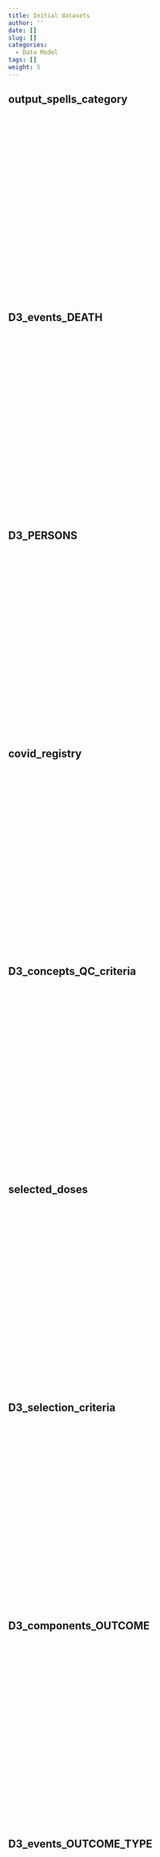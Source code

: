```yaml
---
title: Initial datasets
author: ''
date: []
slug: []
categories:
  - Data Model
tags: []
weight: 5
---
```


<script src="{{< blogdown/postref >}}index.en_files/core-js/shim.min.js"></script>
<script src="{{< blogdown/postref >}}index.en_files/react/react.min.js"></script>
<script src="{{< blogdown/postref >}}index.en_files/react/react-dom.min.js"></script>
<script src="{{< blogdown/postref >}}index.en_files/reactwidget/react-tools.js"></script>
<script src="{{< blogdown/postref >}}index.en_files/htmlwidgets/htmlwidgets.js"></script>
<script src="{{< blogdown/postref >}}index.en_files/reactable-binding/reactable.js"></script>
## output_spells_category
<div align="center">
<div id="htmlwidget-1" class="reactable html-widget" style="width:auto;height:300px;"></div>
<script type="application/json" data-for="htmlwidget-1">{"x":{"tag":{"name":"Reactable","attribs":{"data":{"Name":["person_id","op_meaning","num_spell","entry_spell_category","exit_spell_category"],"Description":["unique person identifier",null,null,null,null],"format":["character",null,null,null,null],"vocabulary":["from cdm persons",null,null,null,null],"comments":[null,null,null,null,null]},"columns":[{"accessor":"Name","name":"Name","type":"character"},{"accessor":"Description","name":"Description","type":"character"},{"accessor":"format","name":"format","type":"character"},{"accessor":"vocabulary","name":"vocabulary","type":"character"},{"accessor":"comments","name":"comments","type":"logical"}],"sortable":false,"searchable":true,"defaultPageSize":5,"paginationType":"numbers","showPageInfo":true,"minRows":1,"highlight":true,"bordered":true,"striped":true,"style":{"maxWidth":650},"height":"300px","dataKey":"57ccbdff7e07ee8bb8f5bb3bbe35f23b","key":"57ccbdff7e07ee8bb8f5bb3bbe35f23b"},"children":[]},"class":"reactR_markup"},"evals":[],"jsHooks":[]}</script>
<br/>
<br/>
<br/>
<br/>
</div>

## D3_events_DEATH
<div align="center">
<div id="htmlwidget-2" class="reactable html-widget" style="width:auto;height:300px;"></div>
<script type="application/json" data-for="htmlwidget-2">{"x":{"tag":{"name":"Reactable","attribs":{"data":{"Name":["person_id","date"],"Description":["unique person identifier",null],"format":["character",null],"vocabulary":["from cdm persons",null],"comments":[null,null]},"columns":[{"accessor":"Name","name":"Name","type":"character"},{"accessor":"Description","name":"Description","type":"character"},{"accessor":"format","name":"format","type":"character"},{"accessor":"vocabulary","name":"vocabulary","type":"character"},{"accessor":"comments","name":"comments","type":"logical"}],"sortable":false,"searchable":true,"defaultPageSize":2,"paginationType":"numbers","showPageInfo":true,"minRows":1,"highlight":true,"bordered":true,"striped":true,"style":{"maxWidth":650},"height":"300px","dataKey":"fc9dcf94dafdf6f1e68518112598ba67","key":"fc9dcf94dafdf6f1e68518112598ba67"},"children":[]},"class":"reactR_markup"},"evals":[],"jsHooks":[]}</script>
<br/>
<br/>
<br/>
<br/>
</div>

## D3_PERSONS
<div align="center">
<div id="htmlwidget-3" class="reactable html-widget" style="width:auto;height:300px;"></div>
<script type="application/json" data-for="htmlwidget-3">{"x":{"tag":{"name":"Reactable","attribs":{"data":{"Name":["person_id","day_of_birth","month_of_birth","year_of_birth","day_of_death","month_of_death","year_of_death","sex_at_instance_creation","race","country_of_birth","quality","date_birth","date_death"],"Description":["unique person identifier",null,null,null,null,null,null,null,null,null,null,null,null],"format":["character",null,null,null,null,null,null,null,null,null,null,null,null],"vocabulary":["from cdm persons",null,null,null,null,null,null,null,null,null,null,null,null],"comments":[null,null,null,null,null,null,null,null,null,null,null,null,null]},"columns":[{"accessor":"Name","name":"Name","type":"character"},{"accessor":"Description","name":"Description","type":"character"},{"accessor":"format","name":"format","type":"character"},{"accessor":"vocabulary","name":"vocabulary","type":"character"},{"accessor":"comments","name":"comments","type":"logical"}],"sortable":false,"searchable":true,"defaultPageSize":13,"paginationType":"numbers","showPageInfo":true,"minRows":1,"highlight":true,"bordered":true,"striped":true,"style":{"maxWidth":650},"height":"300px","dataKey":"4e5fde05debda93fc4a92c982949933c","key":"4e5fde05debda93fc4a92c982949933c"},"children":[]},"class":"reactR_markup"},"evals":[],"jsHooks":[]}</script>
<br/>
<br/>
<br/>
<br/>
</div>

## covid_registry
<div align="center">
<div id="htmlwidget-4" class="reactable html-widget" style="width:auto;height:300px;"></div>
<script type="application/json" data-for="htmlwidget-4">{"x":{"tag":{"name":"Reactable","attribs":{"data":{"Name":["person_id","survey_id","survey_meaning","survey_origin","date"],"Description":["unique person identifier",null,null,null,null],"format":["character",null,null,null,null],"vocabulary":["from cdm persons",null,null,null,null],"comments":[null,null,null,null,null]},"columns":[{"accessor":"Name","name":"Name","type":"character"},{"accessor":"Description","name":"Description","type":"character"},{"accessor":"format","name":"format","type":"character"},{"accessor":"vocabulary","name":"vocabulary","type":"character"},{"accessor":"comments","name":"comments","type":"logical"}],"sortable":false,"searchable":true,"defaultPageSize":5,"paginationType":"numbers","showPageInfo":true,"minRows":1,"highlight":true,"bordered":true,"striped":true,"style":{"maxWidth":650},"height":"300px","dataKey":"f450de162401cf89334002d45e7ec1a5","key":"f450de162401cf89334002d45e7ec1a5"},"children":[]},"class":"reactR_markup"},"evals":[],"jsHooks":[]}</script>
<br/>
<br/>
<br/>
<br/>
</div>

## D3_concepts_QC_criteria
<div align="center">
<div id="htmlwidget-5" class="reactable html-widget" style="width:auto;height:300px;"></div>
<script type="application/json" data-for="htmlwidget-5">{"x":{"tag":{"name":"Reactable","attribs":{"data":{"Name":["person_id","date","vx_dose","vx_manufacturer","qc_1_date","qc_1_dose","qc_dupl","qc_2_date","qc_2_dose","qc_manufacturer","qc_mult_date_for_dose","qc_mult_dose_for_date","qc_3_date"],"Description":["unique person identifier",null,null,null,null,null,null,null,null,null,null,null,null],"format":["character",null,null,null,null,null,null,null,null,null,null,null,null],"vocabulary":["from cdm persons",null,null,null,null,null,null,null,null,null,null,null,null],"comments":[null,null,null,null,null,null,null,null,null,null,null,null,null]},"columns":[{"accessor":"Name","name":"Name","type":"character"},{"accessor":"Description","name":"Description","type":"character"},{"accessor":"format","name":"format","type":"character"},{"accessor":"vocabulary","name":"vocabulary","type":"character"},{"accessor":"comments","name":"comments","type":"logical"}],"sortable":false,"searchable":true,"defaultPageSize":13,"paginationType":"numbers","showPageInfo":true,"minRows":1,"highlight":true,"bordered":true,"striped":true,"style":{"maxWidth":650},"height":"300px","dataKey":"686134df5842b9459aab0c1f23b2ca53","key":"686134df5842b9459aab0c1f23b2ca53"},"children":[]},"class":"reactR_markup"},"evals":[],"jsHooks":[]}</script>
<br/>
<br/>
<br/>
<br/>
</div>

## selected_doses
<div align="center">
<div id="htmlwidget-6" class="reactable html-widget" style="width:auto;height:300px;"></div>
<script type="application/json" data-for="htmlwidget-6">{"x":{"tag":{"name":"Reactable","attribs":{"data":{"Name":["person_id","date","vx_dose","vx_manufacturer","qc_1_date","qc_1_dose","qc_dupl","qc_2_date","qc_2_dose","qc_manufacturer","qc_mult_date_for_dose","qc_mult_dose_for_date","qc_3_date","A_qc_dupl","B_qc_1_date","C_qc_2_date","D_qc_1_dose","E_qc_2_dose","F_qc_manufacturer","G_qc_mult_date_for_dose","H_qc_mult_dose_for_date","I_qc_3_date"],"Description":["unique person identifier",null,null,null,null,null,null,null,null,null,null,null,null,null,null,null,null,null,null,null,null,null],"format":["character",null,null,null,null,null,null,null,null,null,null,null,null,null,null,null,null,null,null,null,null,null],"vocabulary":["from cdm persons",null,null,null,null,null,null,null,null,null,null,null,null,null,null,null,null,null,null,null,null,null],"comments":[null,null,null,null,null,null,null,null,null,null,null,null,null,null,null,null,null,null,null,null,null,null]},"columns":[{"accessor":"Name","name":"Name","type":"character"},{"accessor":"Description","name":"Description","type":"character"},{"accessor":"format","name":"format","type":"character"},{"accessor":"vocabulary","name":"vocabulary","type":"character"},{"accessor":"comments","name":"comments","type":"logical"}],"sortable":false,"searchable":true,"defaultPageSize":22,"paginationType":"numbers","showPageInfo":true,"minRows":1,"highlight":true,"bordered":true,"striped":true,"style":{"maxWidth":650},"height":"300px","dataKey":"685468d52c13de31e9043b7faaa6bd4f","key":"685468d52c13de31e9043b7faaa6bd4f"},"children":[]},"class":"reactR_markup"},"evals":[],"jsHooks":[]}</script>
<br/>
<br/>
<br/>
<br/>
</div>

## D3_selection_criteria
<div align="center">
<div id="htmlwidget-7" class="reactable html-widget" style="width:auto;height:300px;"></div>
<script type="application/json" data-for="htmlwidget-7">{"x":{"tag":{"name":"Reactable","attribs":{"data":{"Name":["person_id","sex","date_of_birth","date_of_death","sex_or_birth_date_missing","birth_date_absurd","no_observation_period","study_entry_date","start_follow_up","study_exit_date","death_before_study_entry","insufficient_run_in","no_observation_period_including_study_start"],"Description":["unique person identifier",null,null,null,null,null,null,null,null,null,null,null,null],"format":["character",null,null,null,null,null,null,null,null,null,null,null,null],"vocabulary":["from cdm persons",null,null,null,null,null,null,null,null,null,null,null,null],"comments":[null,null,null,null,null,null,null,null,null,null,null,null,null]},"columns":[{"accessor":"Name","name":"Name","type":"character"},{"accessor":"Description","name":"Description","type":"character"},{"accessor":"format","name":"format","type":"character"},{"accessor":"vocabulary","name":"vocabulary","type":"character"},{"accessor":"comments","name":"comments","type":"logical"}],"sortable":false,"searchable":true,"defaultPageSize":13,"paginationType":"numbers","showPageInfo":true,"minRows":1,"highlight":true,"bordered":true,"striped":true,"style":{"maxWidth":650},"height":"300px","dataKey":"b30e646b8fd2a05435b279e333ebc7db","key":"b30e646b8fd2a05435b279e333ebc7db"},"children":[]},"class":"reactR_markup"},"evals":[],"jsHooks":[]}</script>
<br/>
<br/>
<br/>
<br/>
</div>

## D3_components_OUTCOME
<div align="center">
<div id="htmlwidget-8" class="reactable html-widget" style="width:auto;height:300px;"></div>
<script type="application/json" data-for="htmlwidget-8">{"x":{"tag":{"name":"Reactable","attribs":{"data":{"Name":["person_id","study_entry_date","CONCEPT_(narrow/possible)_COMPONENTS_YEAR"],"Description":["unique person identifier",null,null],"format":["character",null,null],"vocabulary":["from cdm persons",null,null],"comments":[null,null,null]},"columns":[{"accessor":"Name","name":"Name","type":"character"},{"accessor":"Description","name":"Description","type":"character"},{"accessor":"format","name":"format","type":"character"},{"accessor":"vocabulary","name":"vocabulary","type":"character"},{"accessor":"comments","name":"comments","type":"logical"}],"sortable":false,"searchable":true,"defaultPageSize":3,"paginationType":"numbers","showPageInfo":true,"minRows":1,"highlight":true,"bordered":true,"striped":true,"style":{"maxWidth":650},"height":"300px","dataKey":"f688e7eed82365f748e024a12aace78c","key":"f688e7eed82365f748e024a12aace78c"},"children":[]},"class":"reactR_markup"},"evals":[],"jsHooks":[]}</script>
<br/>
<br/>
<br/>
<br/>
</div>

## D3_events_OUTCOME_TYPE
<div align="center">
<div id="htmlwidget-9" class="reactable html-widget" style="width:auto;height:300px;"></div>
<script type="application/json" data-for="htmlwidget-9">{"x":{"tag":{"name":"Reactable","attribs":{"data":{"Name":["person_id","date","end_date_record","codvar","event_record_vocabulary","text_linked_to_event_code","event_free_text","present_on_admission","meaning_of_event","laterality_of_event","origin_of_event","visit_occurrence_id","Col","Table_cdm","so_source_table","so_source_column","so_unit","survey_id","so_origin","study_entry_date","CONCEPT_(narrow/possible)_COMPONENTS_YEAR"],"Description":["unique person identifier",null,null,null,null,null,null,null,null,null,null,null,null,null,null,null,null,null,null,null,null],"format":["character",null,null,null,null,null,null,null,null,null,null,null,null,null,null,null,null,null,null,null,null],"vocabulary":["from cdm persons",null,null,null,null,null,null,null,null,null,null,null,null,null,null,null,null,null,null,null,null],"comments":[null,null,null,null,null,null,null,null,null,null,null,null,null,null,null,null,null,null,null,null,null]},"columns":[{"accessor":"Name","name":"Name","type":"character"},{"accessor":"Description","name":"Description","type":"character"},{"accessor":"format","name":"format","type":"character"},{"accessor":"vocabulary","name":"vocabulary","type":"character"},{"accessor":"comments","name":"comments","type":"logical"}],"sortable":false,"searchable":true,"defaultPageSize":21,"paginationType":"numbers","showPageInfo":true,"minRows":1,"highlight":true,"bordered":true,"striped":true,"style":{"maxWidth":650},"height":"300px","dataKey":"199856f8888bcca051a7fbbd74fc3b82","key":"199856f8888bcca051a7fbbd74fc3b82"},"children":[]},"class":"reactR_markup"},"evals":[],"jsHooks":[]}</script>
<br/>
<br/>
<br/>
<br/>
</div>

## D3_eventsSecondary_SECCOMP
<div align="center">
<div id="htmlwidget-10" class="reactable html-widget" style="width:auto;height:300px;"></div>
<script type="application/json" data-for="htmlwidget-10">{"x":{"tag":{"name":"Reactable","attribs":{"data":{"Name":["person_id","date","end_date_recordA","codvarA","event_record_vocabularyA","meaning_of_eventA","conceptsetnameA","study_entry_date"],"Description":["unique person identifier",null,null,null,null,null,null,null],"format":["character",null,null,null,null,null,null,null],"vocabulary":["from cdm persons",null,null,null,null,null,null,null],"comments":[null,null,null,null,null,null,null,null]},"columns":[{"accessor":"Name","name":"Name","type":"character"},{"accessor":"Description","name":"Description","type":"character"},{"accessor":"format","name":"format","type":"character"},{"accessor":"vocabulary","name":"vocabulary","type":"character"},{"accessor":"comments","name":"comments","type":"logical"}],"sortable":false,"searchable":true,"defaultPageSize":8,"paginationType":"numbers","showPageInfo":true,"minRows":1,"highlight":true,"bordered":true,"striped":true,"style":{"maxWidth":650},"height":"300px","dataKey":"760147a57f8bb9230f6563f6ad1b752f","key":"760147a57f8bb9230f6563f6ad1b752f"},"children":[]},"class":"reactR_markup"},"evals":[],"jsHooks":[]}</script>
<br/>
<br/>
<br/>
<br/>
</div>

## D3_study_population_covariates
<div align="center">
<div id="htmlwidget-11" class="reactable html-widget" style="width:auto;height:300px;"></div>
<script type="application/json" data-for="htmlwidget-11">{"x":{"tag":{"name":"Reactable","attribs":{"data":{"Name":["person_id","study_entry_date","CV_at_study_entry","COVCANCER_at_study_entry","COVCOPD_at_study_entry","COVHIV_at_study_entry","COVCKD_at_study_entry","COVDIAB_at_study_entry","COVOBES_at_study_entry","COVSICKLE_at_study_entry"],"Description":["unique person identifier",null,null,null,null,null,null,null,null,null],"format":["character",null,null,null,null,null,null,null,null,null],"vocabulary":["from cdm persons",null,null,null,null,null,null,null,null,null],"comments":[null,null,null,null,null,null,null,null,null,null]},"columns":[{"accessor":"Name","name":"Name","type":"character"},{"accessor":"Description","name":"Description","type":"character"},{"accessor":"format","name":"format","type":"character"},{"accessor":"vocabulary","name":"vocabulary","type":"character"},{"accessor":"comments","name":"comments","type":"logical"}],"sortable":false,"searchable":true,"defaultPageSize":10,"paginationType":"numbers","showPageInfo":true,"minRows":1,"highlight":true,"bordered":true,"striped":true,"style":{"maxWidth":650},"height":"300px","dataKey":"88721a293da7894861092afdb1ef5cd6","key":"88721a293da7894861092afdb1ef5cd6"},"children":[]},"class":"reactR_markup"},"evals":[],"jsHooks":[]}</script>
<br/>
<br/>
<br/>
<br/>
</div>

## D3_study_population_DP
<div align="center">
<div id="htmlwidget-12" class="reactable html-widget" style="width:auto;height:300px;"></div>
<script type="application/json" data-for="htmlwidget-12">{"x":{"tag":{"name":"Reactable","attribs":{"data":{"Name":["person_id","study_entry_date","DP_COVCANCER_at_study_entry","DP_COVDIAB_at_study_entry","DP_CVD_at_study_entry","DP_COVHIV_at_study_entry","DP_COVCKD_at_study_entry","DP_COVCOPD_at_study_entry","DP_COVOBES_at_study_entry","DP_COVSICKLE_at_study_entry","IMMUNOSUPPR_at_study_entry","DP_CONTRHYPERT_at_study_entry"],"Description":["unique person identifier",null,null,null,null,null,null,null,null,null,null,null],"format":["character",null,null,null,null,null,null,null,null,null,null,null],"vocabulary":["from cdm persons",null,null,null,null,null,null,null,null,null,null,null],"comments":[null,null,null,null,null,null,null,null,null,null,null,null]},"columns":[{"accessor":"Name","name":"Name","type":"character"},{"accessor":"Description","name":"Description","type":"character"},{"accessor":"format","name":"format","type":"character"},{"accessor":"vocabulary","name":"vocabulary","type":"character"},{"accessor":"comments","name":"comments","type":"logical"}],"sortable":false,"searchable":true,"defaultPageSize":12,"paginationType":"numbers","showPageInfo":true,"minRows":1,"highlight":true,"bordered":true,"striped":true,"style":{"maxWidth":650},"height":"300px","dataKey":"b76b892f3221dcef02f33d2b3e15993d","key":"b76b892f3221dcef02f33d2b3e15993d"},"children":[]},"class":"reactR_markup"},"evals":[],"jsHooks":[]}</script>
<br/>
<br/>
<br/>
<br/>
</div>

## D3_components_covid_severity
<div align="center">
<div id="htmlwidget-13" class="reactable html-widget" style="width:auto;height:300px;"></div>
<script type="application/json" data-for="htmlwidget-13">{"x":{"tag":{"name":"Reactable","attribs":{"data":{"Name":["person_id","sex","date_of_birth","date_of_death","study_entry_date","start_follow_up","study_exit_date","first_date_covid_narrow_hosp_discharge","first_date_covid_narrow","first_date_covid_registry","survey_id","so_source_value","covid_registry_symptoms","so_source_column","MechanicalVentilation_within_covid_narrow_date","MechanicalVentilation_within_registry_date","Infection_within_covid_narrow_date","Infection_within_registry_date","Respiratory_within_covid_narrow_date","Respiratory_within_registry_date","death_after_covid_narrow_date","covid_death_discharge","death_after_covid_registry"],"Description":["unique person identifier",null,null,null,null,null,null,null,null,null,null,null,null,null,null,null,null,null,null,null,null,null,null],"format":["character",null,null,null,null,null,null,null,null,null,null,null,null,null,null,null,null,null,null,null,null,null,null],"vocabulary":["from cdm persons",null,null,null,null,null,null,null,null,null,null,null,null,null,null,null,null,null,null,null,null,null,null],"comments":[null,null,null,null,null,null,null,null,null,null,null,null,null,null,null,null,null,null,null,null,null,null,null]},"columns":[{"accessor":"Name","name":"Name","type":"character"},{"accessor":"Description","name":"Description","type":"character"},{"accessor":"format","name":"format","type":"character"},{"accessor":"vocabulary","name":"vocabulary","type":"character"},{"accessor":"comments","name":"comments","type":"logical"}],"sortable":false,"searchable":true,"defaultPageSize":23,"paginationType":"numbers","showPageInfo":true,"minRows":1,"highlight":true,"bordered":true,"striped":true,"style":{"maxWidth":650},"height":"300px","dataKey":"369b8070ea4edb53d90c13ffd3f2a6cd","key":"369b8070ea4edb53d90c13ffd3f2a6cd"},"children":[]},"class":"reactR_markup"},"evals":[],"jsHooks":[]}</script>
<br/>
<br/>
<br/>
<br/>
</div>

## D3_algorithm_covid
<div align="center">
<div id="htmlwidget-14" class="reactable html-widget" style="width:auto;height:300px;"></div>
<script type="application/json" data-for="htmlwidget-14">{"x":{"tag":{"name":"Reactable","attribs":{"data":{"Name":["person_id","sex","date_of_birth","date_of_death","study_entry_date","start_follow_up","study_exit_date","first_date_covid_narrow_hosp_discharge","first_date_covid_narrow","first_date_covid_registry","survey_id","so_source_value","covid_registry_symptoms","so_source_column","MechanicalVentilation_within_covid_narrow_date","MechanicalVentilation_within_registry_date","Infection_within_covid_narrow_date","Infection_within_registry_date","Respiratory_within_covid_narrow_date","Respiratory_within_registry_date","death_after_covid_narrow_date","covid_death_discharge","death_after_covid_registry","date_covid","origin_date_covid","severity_level_covid","origin_severity_level_covid"],"Description":["unique person identifier",null,null,null,null,null,null,null,null,null,null,null,null,null,null,null,null,null,null,null,null,null,null,null,null,null,null],"format":["character",null,null,null,null,null,null,null,null,null,null,null,null,null,null,null,null,null,null,null,null,null,null,null,null,null,null],"vocabulary":["from cdm persons",null,null,null,null,null,null,null,null,null,null,null,null,null,null,null,null,null,null,null,null,null,null,null,null,null,null],"comments":[null,null,null,null,null,null,null,null,null,null,null,null,null,null,null,null,null,null,null,null,null,null,null,null,null,null,null]},"columns":[{"accessor":"Name","name":"Name","type":"character"},{"accessor":"Description","name":"Description","type":"character"},{"accessor":"format","name":"format","type":"character"},{"accessor":"vocabulary","name":"vocabulary","type":"character"},{"accessor":"comments","name":"comments","type":"logical"}],"sortable":false,"searchable":true,"defaultPageSize":27,"paginationType":"numbers","showPageInfo":true,"minRows":1,"highlight":true,"bordered":true,"striped":true,"style":{"maxWidth":650},"height":"300px","dataKey":"25c6cb9b7ba7a691bdda687e8fea98ce","key":"25c6cb9b7ba7a691bdda687e8fea98ce"},"children":[]},"class":"reactR_markup"},"evals":[],"jsHooks":[]}</script>
<br/>
<br/>
<br/>
<br/>
</div>

## persons_doses
<div align="center">
<div id="htmlwidget-15" class="reactable html-widget" style="width:auto;height:300px;"></div>
<script type="application/json" data-for="htmlwidget-15">{"x":{"tag":{"name":"Reactable","attribs":{"data":{"Name":["person_id","vx_dose","sex","date_of_birth","date_of_death","sex_or_birth_date_missing","birth_date_absurd","no_observation_period","study_entry_date","start_follow_up","study_exit_date","death_before_study_entry","insufficient_run_in","no_observation_period_including_study_start","date","vx_manufacturer","duplicated_records","missing_date","date_before_start_vax","distance_btw_1_2_doses","distance_btw_2_3_doses","dose_after_3","dose_after_2","death_before_vax","exit_spell_before_vax","study_end_before_vax"],"Description":["unique person identifier",null,null,null,null,null,null,null,null,null,null,null,null,null,null,null,null,null,null,null,null,null,null,null,null,null],"format":["character",null,null,null,null,null,null,null,null,null,null,null,null,null,null,null,null,null,null,null,null,null,null,null,null,null],"vocabulary":["from cdm persons",null,null,null,null,null,null,null,null,null,null,null,null,null,null,null,null,null,null,null,null,null,null,null,null,null],"comments":[null,null,null,null,null,null,null,null,null,null,null,null,null,null,null,null,null,null,null,null,null,null,null,null,null,null]},"columns":[{"accessor":"Name","name":"Name","type":"character"},{"accessor":"Description","name":"Description","type":"character"},{"accessor":"format","name":"format","type":"character"},{"accessor":"vocabulary","name":"vocabulary","type":"character"},{"accessor":"comments","name":"comments","type":"logical"}],"sortable":false,"searchable":true,"defaultPageSize":26,"paginationType":"numbers","showPageInfo":true,"minRows":1,"highlight":true,"bordered":true,"striped":true,"style":{"maxWidth":650},"height":"300px","dataKey":"354f2ff99b681acec3e9257269f881f6","key":"354f2ff99b681acec3e9257269f881f6"},"children":[]},"class":"reactR_markup"},"evals":[],"jsHooks":[]}</script>
<br/>
<br/>
<br/>
<br/>
</div>

## D3_study_population_no_risk
<div align="center">
<div id="htmlwidget-16" class="reactable html-widget" style="width:auto;height:300px;"></div>
<script type="application/json" data-for="htmlwidget-16">{"x":{"tag":{"name":"Reactable","attribs":{"data":{"Name":["person_id","sex","date_of_birth","start_lookback","study_entry_date","study_exit_date","date_vax1","date_vax2","age_at_study_entry","ageband_at_study_entry","age_at_1_jan_2021","ageband_at_1_jan_2021","CV_at_study_entry","COVCANCER_at_study_entry","COVCOPD_at_study_entry","COVHIV_at_study_entry","COVCKD_at_study_entry","COVDIAB_at_study_entry","COVOBES_at_study_entry","COVSICKLE_at_study_entry","immunosuppressants_at_study_entry","at_risk_at_study_entry","age_at_date_vax_1","ageband_at_date_vax_1","type_vax_1","type_vax_2","study_entry_date_vax1","study_exit_date_vax1","study_entry_date_vax2","study_exit_date_vax2","fup_days","fup_no_vax","fup_vax1","fup_vax2"],"Description":[null,null,null,null,null,null,null,null,null,null,null,null,null,null,null,null,null,null,null,null,null,null,null,null,null,null,null,null,null,null,null,null,null,null],"format":[null,null,null,null,null,null,null,null,null,null,null,null,null,null,null,null,null,null,null,null,null,null,null,null,null,null,null,null,null,null,null,null,null,null],"vocabulary":[null,null,null,null,null,null,null,null,null,null,null,null,null,null,null,null,null,null,null,null,null,null,null,null,null,null,null,null,null,null,null,null,null,null],"comments":[null,null,null,null,null,null,null,null,null,null,null,null,null,null,null,null,null,null,null,null,null,null,null,null,null,null,null,null,null,null,null,null,null,null]},"columns":[{"accessor":"Name","name":"Name","type":"character"},{"accessor":"Description","name":"Description","type":"logical"},{"accessor":"format","name":"format","type":"logical"},{"accessor":"vocabulary","name":"vocabulary","type":"logical"},{"accessor":"comments","name":"comments","type":"logical"}],"sortable":false,"searchable":true,"defaultPageSize":34,"paginationType":"numbers","showPageInfo":true,"minRows":1,"highlight":true,"bordered":true,"striped":true,"style":{"maxWidth":650},"height":"300px","dataKey":"6085bdaae84da37f1bdb5586ce9c2745","key":"6085bdaae84da37f1bdb5586ce9c2745"},"children":[]},"class":"reactR_markup"},"evals":[],"jsHooks":[]}</script>
<br/>
<br/>
<br/>
<br/>
</div>

## D3_Vaccin_cohort_no_risk
<div align="center">
<div id="htmlwidget-17" class="reactable html-widget" style="width:auto;height:300px;"></div>
<script type="application/json" data-for="htmlwidget-17">{"x":{"tag":{"name":"Reactable","attribs":{"data":{"Name":["person_id","sex","date_of_birth","study_entry_date","study_exit_date","date_vax1","date_vax2","age_at_date_vax_1","ageband_at_date_vax_1","age_at_date_vax_2","type_vax_1","type_vax_2","study_entry_date_vax1","study_exit_date_vax1","study_entry_date_vax2","study_exit_date_vax2","fup_vax1","fup_vax2"],"Description":[null,null,null,null,null,null,null,null,null,null,null,null,null,null,null,null,null,null],"format":[null,null,null,null,null,null,null,null,null,null,null,null,null,null,null,null,null,null],"vocabulary":[null,null,null,null,null,null,null,null,null,null,null,null,null,null,null,null,null,null],"comments":[null,null,null,null,null,null,null,null,null,null,null,null,null,null,null,null,null,null]},"columns":[{"accessor":"Name","name":"Name","type":"character"},{"accessor":"Description","name":"Description","type":"logical"},{"accessor":"format","name":"format","type":"logical"},{"accessor":"vocabulary","name":"vocabulary","type":"logical"},{"accessor":"comments","name":"comments","type":"logical"}],"sortable":false,"searchable":true,"defaultPageSize":18,"paginationType":"numbers","showPageInfo":true,"minRows":1,"highlight":true,"bordered":true,"striped":true,"style":{"maxWidth":650},"height":"300px","dataKey":"d38dbd881986672a1e15f85e6b9ecc9b","key":"d38dbd881986672a1e15f85e6b9ecc9b"},"children":[]},"class":"reactR_markup"},"evals":[],"jsHooks":[]}</script>
<br/>
<br/>
<br/>
<br/>
</div>

## D3_Vaccin_cohort_DP
<div align="center">
<div id="htmlwidget-18" class="reactable html-widget" style="width:auto;height:300px;"></div>
<script type="application/json" data-for="htmlwidget-18">{"x":{"tag":{"name":"Reactable","attribs":{"data":{"Name":["person_id","date_vax1","DP_COVCANCER_at_date_vax_1","DP_COVDIAB_at_date_vax_1","DP_CVD_at_date_vax_1","DP_COVHIV_at_date_vax_1","DP_COVCKD_at_date_vax_1","DP_COVCOPD_at_date_vax_1","DP_COVOBES_at_date_vax_1","DP_COVSICKLE_at_date_vax_1","IMMUNOSUPPR_at_date_vax_1","DP_CONTRHYPERT_at_date_vax_1"],"Description":[null,null,null,null,null,null,null,null,null,null,null,null],"format":[null,null,null,null,null,null,null,null,null,null,null,null],"vocabulary":[null,null,null,null,null,null,null,null,null,null,null,null],"comments":[null,null,null,null,null,null,null,null,null,null,null,null]},"columns":[{"accessor":"Name","name":"Name","type":"character"},{"accessor":"Description","name":"Description","type":"logical"},{"accessor":"format","name":"format","type":"logical"},{"accessor":"vocabulary","name":"vocabulary","type":"logical"},{"accessor":"comments","name":"comments","type":"logical"}],"sortable":false,"searchable":true,"defaultPageSize":12,"paginationType":"numbers","showPageInfo":true,"minRows":1,"highlight":true,"bordered":true,"striped":true,"style":{"maxWidth":650},"height":"300px","dataKey":"c16f537bcfe09c4759dfcad6d1c8342f","key":"c16f537bcfe09c4759dfcad6d1c8342f"},"children":[]},"class":"reactR_markup"},"evals":[],"jsHooks":[]}</script>
<br/>
<br/>
<br/>
<br/>
</div>

## D3_Vaccin_cohort_covariates
<div align="center">
<div id="htmlwidget-19" class="reactable html-widget" style="width:auto;height:300px;"></div>
<script type="application/json" data-for="htmlwidget-19">{"x":{"tag":{"name":"Reactable","attribs":{"data":{"Name":["person_id","date_vax1","CV_at_date_vax_1","COVCANCER_at_date_vax_1","COVCOPD_at_date_vax_1","COVHIV_at_date_vax_1","COVCKD_at_date_vax_1","COVDIAB_at_date_vax_1","COVOBES_at_date_vax_1","COVSICKLE_at_date_vax_1"],"Description":[null,null,null,null,null,null,null,null,null,null],"format":[null,null,null,null,null,null,null,null,null,null],"vocabulary":[null,null,null,null,null,null,null,null,null,null],"comments":[null,null,null,null,null,null,null,null,null,null]},"columns":[{"accessor":"Name","name":"Name","type":"character"},{"accessor":"Description","name":"Description","type":"logical"},{"accessor":"format","name":"format","type":"logical"},{"accessor":"vocabulary","name":"vocabulary","type":"logical"},{"accessor":"comments","name":"comments","type":"logical"}],"sortable":false,"searchable":true,"defaultPageSize":10,"paginationType":"numbers","showPageInfo":true,"minRows":1,"highlight":true,"bordered":true,"striped":true,"style":{"maxWidth":650},"height":"300px","dataKey":"64148867b377f5d1e9755e4fd3036bbf","key":"64148867b377f5d1e9755e4fd3036bbf"},"children":[]},"class":"reactR_markup"},"evals":[],"jsHooks":[]}</script>
<br/>
<br/>
<br/>
<br/>
</div>

## D3_Vaccin_cohort_cov_ALL
<div align="center">
<div id="htmlwidget-20" class="reactable html-widget" style="width:auto;height:300px;"></div>
<script type="application/json" data-for="htmlwidget-20">{"x":{"tag":{"name":"Reactable","attribs":{"data":{"Name":["person_id","sex","date_of_birth","study_entry_date","study_exit_date","date_vax1","date_vax2","age_at_date_vax_1","ageband_at_date_vax_1","age_at_date_vax_2","type_vax_1","type_vax_2","study_entry_date_vax1","study_exit_date_vax1","study_entry_date_vax2","study_exit_date_vax2","fup_vax1","fup_vax2","CV_at_date_vax_1","COVCANCER_at_date_vax_1","COVCOPD_at_date_vax_1","COVHIV_at_date_vax_1","COVCKD_at_date_vax_1","COVDIAB_at_date_vax_1","COVOBES_at_date_vax_1","COVSICKLE_at_date_vax_1","DP_COVCANCER_at_date_vax_1","DP_COVDIAB_at_date_vax_1","DP_CVD_at_date_vax_1","DP_COVHIV_at_date_vax_1","DP_COVCKD_at_date_vax_1","DP_COVCOPD_at_date_vax_1","DP_COVOBES_at_date_vax_1","DP_COVSICKLE_at_date_vax_1","IMMUNOSUPPR_at_date_vax_1","DP_CONTRHYPERT_at_date_vax_1","all_covariates_non_CONTR","CV_either_DX_or_DP","COVCANCER_either_DX_or_DP","COVCOPD_either_DX_or_DP","COVHIV_either_DX_or_DP","COVCKD_either_DX_or_DP","COVDIAB_either_DX_or_DP","COVOBES_either_DX_or_DP","COVSICKLE_either_DX_or_DP"],"Description":[null,null,null,null,null,null,null,null,null,null,null,null,null,null,null,null,null,null,null,null,null,null,null,null,null,null,null,null,null,null,null,null,null,null,null,null,null,null,null,null,null,null,null,null,null],"format":[null,null,null,null,null,null,null,null,null,null,null,null,null,null,null,null,null,null,null,null,null,null,null,null,null,null,null,null,null,null,null,null,null,null,null,null,null,null,null,null,null,null,null,null,null],"vocabulary":[null,null,null,null,null,null,null,null,null,null,null,null,null,null,null,null,null,null,null,null,null,null,null,null,null,null,null,null,null,null,null,null,null,null,null,null,null,null,null,null,null,null,null,null,null],"comments":[null,null,null,null,null,null,null,null,null,null,null,null,null,null,null,null,null,null,null,null,null,null,null,null,null,null,null,null,null,null,null,null,null,null,null,null,null,null,null,null,null,null,null,null,null]},"columns":[{"accessor":"Name","name":"Name","type":"character"},{"accessor":"Description","name":"Description","type":"logical"},{"accessor":"format","name":"format","type":"logical"},{"accessor":"vocabulary","name":"vocabulary","type":"logical"},{"accessor":"comments","name":"comments","type":"logical"}],"sortable":false,"searchable":true,"defaultPageSize":45,"paginationType":"numbers","showPageInfo":true,"minRows":1,"highlight":true,"bordered":true,"striped":true,"style":{"maxWidth":650},"height":"300px","dataKey":"bbb5e3e84f1a795455cf64ffd71436be","key":"bbb5e3e84f1a795455cf64ffd71436be"},"children":[]},"class":"reactR_markup"},"evals":[],"jsHooks":[]}</script>
<br/>
<br/>
<br/>
<br/>
</div>

## D4_Vaccin_cohort_cov
<div align="center">
<div id="htmlwidget-21" class="reactable html-widget" style="width:auto;height:300px;"></div>
<script type="application/json" data-for="htmlwidget-21">{"x":{"tag":{"name":"Reactable","attribs":{"data":{"Name":["person_id","sex","study_entry_date","date_vax2","age_at_date_vax_1","ageband_at_date_vax_1","age_at_date_vax_2","type_vax_1","type_vax_2","study_entry_date_vax1","study_exit_date_vax1","study_entry_date_vax2","study_exit_date_vax2","fup_vax1","fup_vax2","year_at_date_vax_1","age_strata_at_date_vax_1","CV_at_date_vax_1","COVCANCER_at_date_vax_1","COVCOPD_at_date_vax_1","COVHIV_at_date_vax_1","COVCKD_at_date_vax_1","COVDIAB_at_date_vax_1","COVOBES_at_date_vax_1","COVSICKLE_at_date_vax_1"],"Description":[null,null,null,null,null,null,null,null,null,null,null,null,null,null,null,null,null,null,null,null,null,null,null,null,null],"format":[null,null,null,null,null,null,null,null,null,null,null,null,null,null,null,null,null,null,null,null,null,null,null,null,null],"vocabulary":[null,null,null,null,null,null,null,null,null,null,null,null,null,null,null,null,null,null,null,null,null,null,null,null,null],"comments":[null,null,null,null,null,null,null,null,null,null,null,null,null,null,null,null,null,null,null,null,null,null,null,null,null]},"columns":[{"accessor":"Name","name":"Name","type":"character"},{"accessor":"Description","name":"Description","type":"logical"},{"accessor":"format","name":"format","type":"logical"},{"accessor":"vocabulary","name":"vocabulary","type":"logical"},{"accessor":"comments","name":"comments","type":"logical"}],"sortable":false,"searchable":true,"defaultPageSize":25,"paginationType":"numbers","showPageInfo":true,"minRows":1,"highlight":true,"bordered":true,"striped":true,"style":{"maxWidth":650},"height":"300px","dataKey":"b2e5e87453f692cc05a01e53f573855d","key":"b2e5e87453f692cc05a01e53f573855d"},"children":[]},"class":"reactR_markup"},"evals":[],"jsHooks":[]}</script>
<br/>
<br/>
<br/>
<br/>
</div>

## D3_selection_criteria_c
<div align="center">
<div id="htmlwidget-22" class="reactable html-widget" style="width:auto;height:300px;"></div>
<script type="application/json" data-for="htmlwidget-22">{"x":{"tag":{"name":"Reactable","attribs":{"data":{"Name":["person_id","sex","date_of_birth","start_lookback","study_entry_date","study_exit_date","date_vax1","date_vax2","age_at_study_entry","ageband_at_study_entry","age_at_1_jan_2021","ageband_at_1_jan_2021","CV_at_study_entry","COVCANCER_at_study_entry","COVCOPD_at_study_entry","COVHIV_at_study_entry","COVCKD_at_study_entry","COVDIAB_at_study_entry","COVOBES_at_study_entry","COVSICKLE_at_study_entry","immunosuppressants_at_study_entry","at_risk_at_study_entry","age_at_date_vax_1","ageband_at_date_vax_1","CV_at_date_vax_1","COVCANCER_at_date_vax_1","COVCOPD_at_date_vax_1","COVHIV_at_date_vax_1","COVCKD_at_date_vax_1","COVDIAB_at_date_vax_1","COVOBES_at_date_vax_1","COVSICKLE_at_date_vax_1","immunosuppressants_at_date_vax_1","at_risk_at_date_vax_1","type_vax_1","type_vax_2","study_entry_date_vax1","study_exit_date_vax1","study_entry_date_vax2","study_exit_date_vax2","fup_days","fup_no_vax","fup_vax1","fup_vax2","covid_date","study_entry_date_MIS_b","cohort_entry_date_MIS_b","study_exit_date_MIS_b","study_entry_date_MIS_c","cohort_entry_date_MIS_c","study_exit_date_MIS_c","not_in_cohort_c"],"Description":[null,null,null,null,null,null,null,null,null,null,null,null,null,null,null,null,null,null,null,null,null,null,null,null,null,null,null,null,null,null,null,null,null,null,null,null,null,null,null,null,null,null,null,null,null,null,null,null,null,null,null,null],"format":[null,null,null,null,null,null,null,null,null,null,null,null,null,null,null,null,null,null,null,null,null,null,null,null,null,null,null,null,null,null,null,null,null,null,null,null,null,null,null,null,null,null,null,null,null,null,null,null,null,null,null,null],"vocabulary":[null,null,null,null,null,null,null,null,null,null,null,null,null,null,null,null,null,null,null,null,null,null,null,null,null,null,null,null,null,null,null,null,null,null,null,null,null,null,null,null,null,null,null,null,null,null,null,null,null,null,null,null],"comments":[null,null,null,null,null,null,null,null,null,null,null,null,null,null,null,null,null,null,null,null,null,null,null,null,null,null,null,null,null,null,null,null,null,null,null,null,null,null,null,null,null,null,null,null,null,null,null,null,null,null,null,null]},"columns":[{"accessor":"Name","name":"Name","type":"character"},{"accessor":"Description","name":"Description","type":"logical"},{"accessor":"format","name":"format","type":"logical"},{"accessor":"vocabulary","name":"vocabulary","type":"logical"},{"accessor":"comments","name":"comments","type":"logical"}],"sortable":false,"searchable":true,"defaultPageSize":52,"paginationType":"numbers","showPageInfo":true,"minRows":1,"highlight":true,"bordered":true,"striped":true,"style":{"maxWidth":650},"height":"300px","dataKey":"7d6ed4a7fbaa8c95b7803b469911d0dc","key":"7d6ed4a7fbaa8c95b7803b469911d0dc"},"children":[]},"class":"reactR_markup"},"evals":[],"jsHooks":[]}</script>
<br/>
<br/>
<br/>
<br/>
</div>

## D3_selection_criteria_d
<div align="center">
<div id="htmlwidget-23" class="reactable html-widget" style="width:auto;height:300px;"></div>
<script type="application/json" data-for="htmlwidget-23">{"x":{"tag":{"name":"Reactable","attribs":{"data":{"Name":["person_id","sex","date_of_birth","start_lookback","study_entry_date","study_exit_date","date_vax1","date_vax2","age_at_study_entry","ageband_at_study_entry","age_at_1_jan_2021","ageband_at_1_jan_2021","CV_at_study_entry","COVCANCER_at_study_entry","COVCOPD_at_study_entry","COVHIV_at_study_entry","COVCKD_at_study_entry","COVDIAB_at_study_entry","COVOBES_at_study_entry","COVSICKLE_at_study_entry","immunosuppressants_at_study_entry","at_risk_at_study_entry","age_at_date_vax_1","ageband_at_date_vax_1","CV_at_date_vax_1","COVCANCER_at_date_vax_1","COVCOPD_at_date_vax_1","COVHIV_at_date_vax_1","COVCKD_at_date_vax_1","COVDIAB_at_date_vax_1","COVOBES_at_date_vax_1","COVSICKLE_at_date_vax_1","immunosuppressants_at_date_vax_1","at_risk_at_date_vax_1","type_vax_1","type_vax_2","study_entry_date_vax1","study_exit_date_vax1","study_entry_date_vax2","study_exit_date_vax2","fup_days","fup_no_vax","fup_vax1","fup_vax2","covid_date","study_entry_date_MIS_b","cohort_entry_date_MIS_b","study_exit_date_MIS_b","study_entry_date_MIS_c","cohort_entry_date_MIS_c","study_exit_date_MIS_c","not_in_cohort_c","study_entry_date_MIS_d","cohort_entry_date_MIS_d","not_in_cohort_d"],"Description":[null,null,null,null,null,null,null,null,null,null,null,null,null,null,null,null,null,null,null,null,null,null,null,null,null,null,null,null,null,null,null,null,null,null,null,null,null,null,null,null,null,null,null,null,null,null,null,null,null,null,null,null,null,null,null],"format":[null,null,null,null,null,null,null,null,null,null,null,null,null,null,null,null,null,null,null,null,null,null,null,null,null,null,null,null,null,null,null,null,null,null,null,null,null,null,null,null,null,null,null,null,null,null,null,null,null,null,null,null,null,null,null],"vocabulary":[null,null,null,null,null,null,null,null,null,null,null,null,null,null,null,null,null,null,null,null,null,null,null,null,null,null,null,null,null,null,null,null,null,null,null,null,null,null,null,null,null,null,null,null,null,null,null,null,null,null,null,null,null,null,null],"comments":[null,null,null,null,null,null,null,null,null,null,null,null,null,null,null,null,null,null,null,null,null,null,null,null,null,null,null,null,null,null,null,null,null,null,null,null,null,null,null,null,null,null,null,null,null,null,null,null,null,null,null,null,null,null,null]},"columns":[{"accessor":"Name","name":"Name","type":"character"},{"accessor":"Description","name":"Description","type":"logical"},{"accessor":"format","name":"format","type":"logical"},{"accessor":"vocabulary","name":"vocabulary","type":"logical"},{"accessor":"comments","name":"comments","type":"logical"}],"sortable":false,"searchable":true,"defaultPageSize":55,"paginationType":"numbers","showPageInfo":true,"minRows":1,"highlight":true,"bordered":true,"striped":true,"style":{"maxWidth":650},"height":"300px","dataKey":"a87cdb0eed2625d730129df29b0c7422","key":"a87cdb0eed2625d730129df29b0c7422"},"children":[]},"class":"reactR_markup"},"evals":[],"jsHooks":[]}</script>
<br/>
<br/>
<br/>
<br/>
</div>

## D3_study_variables_for_MIS
<div align="center">
<div id="htmlwidget-24" class="reactable html-widget" style="width:auto;height:300px;"></div>
<script type="application/json" data-for="htmlwidget-24">{"x":{"tag":{"name":"Reactable","attribs":{"data":{"Name":["person_id","sex","date_of_birth","start_lookback","study_entry_date","study_exit_date","date_vax1","date_vax2","age_at_study_entry","ageband_at_study_entry","age_at_1_jan_2021","ageband_at_1_jan_2021","CV_at_study_entry","COVCANCER_at_study_entry","COVCOPD_at_study_entry","COVHIV_at_study_entry","COVCKD_at_study_entry","COVDIAB_at_study_entry","COVOBES_at_study_entry","COVSICKLE_at_study_entry","immunosuppressants_at_study_entry","at_risk_at_study_entry","age_at_date_vax_1","ageband_at_date_vax_1","CV_at_date_vax_1","COVCANCER_at_date_vax_1","COVCOPD_at_date_vax_1","COVHIV_at_date_vax_1","COVCKD_at_date_vax_1","COVDIAB_at_date_vax_1","COVOBES_at_date_vax_1","COVSICKLE_at_date_vax_1","immunosuppressants_at_date_vax_1","at_risk_at_date_vax_1","type_vax_1","type_vax_2","study_entry_date_vax1","study_exit_date_vax1","study_entry_date_vax2","study_exit_date_vax2","fup_days","fup_no_vax","fup_vax1","fup_vax2","covid_date"],"Description":[null,null,null,null,null,null,null,null,null,null,null,null,null,null,null,null,null,null,null,null,null,null,null,null,null,null,null,null,null,null,null,null,null,null,null,null,null,null,null,null,null,null,null,null,null],"format":[null,null,null,null,null,null,null,null,null,null,null,null,null,null,null,null,null,null,null,null,null,null,null,null,null,null,null,null,null,null,null,null,null,null,null,null,null,null,null,null,null,null,null,null,null],"vocabulary":[null,null,null,null,null,null,null,null,null,null,null,null,null,null,null,null,null,null,null,null,null,null,null,null,null,null,null,null,null,null,null,null,null,null,null,null,null,null,null,null,null,null,null,null,null],"comments":[null,null,null,null,null,null,null,null,null,null,null,null,null,null,null,null,null,null,null,null,null,null,null,null,null,null,null,null,null,null,null,null,null,null,null,null,null,null,null,null,null,null,null,null,null]},"columns":[{"accessor":"Name","name":"Name","type":"character"},{"accessor":"Description","name":"Description","type":"logical"},{"accessor":"format","name":"format","type":"logical"},{"accessor":"vocabulary","name":"vocabulary","type":"logical"},{"accessor":"comments","name":"comments","type":"logical"}],"sortable":false,"searchable":true,"defaultPageSize":45,"paginationType":"numbers","showPageInfo":true,"minRows":1,"highlight":true,"bordered":true,"striped":true,"style":{"maxWidth":650},"height":"300px","dataKey":"edf88e0ced3fabd073edd2661a8cdb2f","key":"edf88e0ced3fabd073edd2661a8cdb2f"},"children":[]},"class":"reactR_markup"},"evals":[],"jsHooks":[]}</script>
<br/>
<br/>
<br/>
<br/>
</div>

## D4_population_c_no_risk
<div align="center">
<div id="htmlwidget-25" class="reactable html-widget" style="width:auto;height:300px;"></div>
<script type="application/json" data-for="htmlwidget-25">{"x":{"tag":{"name":"Reactable","attribs":{"data":{"Name":["person_id","sex","age_at_1_jan_2021","ageband_at_1_jan_2021","study_entry_date_MIS_c","cohort_entry_date_MIS_c","study_exit_date_MIS_c","not_in_cohort_c","fup_days","CV_at_date_vax_1","COVCANCER_at_date_vax_1","COVCOPD_at_date_vax_1","COVHIV_at_date_vax_1","COVCKD_at_date_vax_1","COVDIAB_at_date_vax_1","COVOBES_at_date_vax_1","COVSICKLE_at_date_vax_1","immunosuppressants_at_date_vax_1","at_risk_at_date_vax_1","A_not_in_cohort_c"],"Description":[null,null,null,null,null,null,null,null,null,null,null,null,null,null,null,null,null,null,null,null],"format":[null,null,null,null,null,null,null,null,null,null,null,null,null,null,null,null,null,null,null,null],"vocabulary":[null,null,null,null,null,null,null,null,null,null,null,null,null,null,null,null,null,null,null,null],"comments":[null,null,null,null,null,null,null,null,null,null,null,null,null,null,null,null,null,null,null,null]},"columns":[{"accessor":"Name","name":"Name","type":"character"},{"accessor":"Description","name":"Description","type":"logical"},{"accessor":"format","name":"format","type":"logical"},{"accessor":"vocabulary","name":"vocabulary","type":"logical"},{"accessor":"comments","name":"comments","type":"logical"}],"sortable":false,"searchable":true,"defaultPageSize":20,"paginationType":"numbers","showPageInfo":true,"minRows":1,"highlight":true,"bordered":true,"striped":true,"style":{"maxWidth":650},"height":"300px","dataKey":"ae3489769093375520cbff8c2a359e79","key":"ae3489769093375520cbff8c2a359e79"},"children":[]},"class":"reactR_markup"},"evals":[],"jsHooks":[]}</script>
<br/>
<br/>
<br/>
<br/>
</div>

## D3_population_c_covariates
<div align="center">
<div id="htmlwidget-26" class="reactable html-widget" style="width:auto;height:300px;"></div>
<script type="application/json" data-for="htmlwidget-26">{"x":{"tag":{"name":"Reactable","attribs":{"data":{"Name":["person_id","cohort_entry_date_MIS_c","CV_at_covid","COVCANCER_at_covid","COVCOPD_at_covid","COVHIV_at_covid","COVCKD_at_covid","COVDIAB_at_covid","COVOBES_at_covid","COVSICKLE_at_covid"],"Description":[null,null,null,null,null,null,null,null,null,null],"format":[null,null,null,null,null,null,null,null,null,null],"vocabulary":[null,null,null,null,null,null,null,null,null,null],"comments":[null,null,null,null,null,null,null,null,null,null]},"columns":[{"accessor":"Name","name":"Name","type":"character"},{"accessor":"Description","name":"Description","type":"logical"},{"accessor":"format","name":"format","type":"logical"},{"accessor":"vocabulary","name":"vocabulary","type":"logical"},{"accessor":"comments","name":"comments","type":"logical"}],"sortable":false,"searchable":true,"defaultPageSize":10,"paginationType":"numbers","showPageInfo":true,"minRows":1,"highlight":true,"bordered":true,"striped":true,"style":{"maxWidth":650},"height":"300px","dataKey":"a071a40826ea8670e0a27d975da851f8","key":"a071a40826ea8670e0a27d975da851f8"},"children":[]},"class":"reactR_markup"},"evals":[],"jsHooks":[]}</script>
<br/>
<br/>
<br/>
<br/>
</div>

## D3_population_c_DP
<div align="center">
<div id="htmlwidget-27" class="reactable html-widget" style="width:auto;height:300px;"></div>
<script type="application/json" data-for="htmlwidget-27">{"x":{"tag":{"name":"Reactable","attribs":{"data":{"Name":["person_id","cohort_entry_date_MIS_c","DP_COVCANCER_at_covid","DP_COVDIAB_at_covid","DP_CVD_at_covid","DP_COVHIV_at_covid","DP_COVCKD_at_covid","DP_COVCOPD_at_covid","DP_COVOBES_at_covid","DP_COVSICKLE_at_covid","IMMUNOSUPPR_at_covid","DP_CONTRHYPERT_at_covid"],"Description":[null,null,null,null,null,null,null,null,null,null,null,null],"format":[null,null,null,null,null,null,null,null,null,null,null,null],"vocabulary":[null,null,null,null,null,null,null,null,null,null,null,null],"comments":[null,null,null,null,null,null,null,null,null,null,null,null]},"columns":[{"accessor":"Name","name":"Name","type":"character"},{"accessor":"Description","name":"Description","type":"logical"},{"accessor":"format","name":"format","type":"logical"},{"accessor":"vocabulary","name":"vocabulary","type":"logical"},{"accessor":"comments","name":"comments","type":"logical"}],"sortable":false,"searchable":true,"defaultPageSize":12,"paginationType":"numbers","showPageInfo":true,"minRows":1,"highlight":true,"bordered":true,"striped":true,"style":{"maxWidth":650},"height":"300px","dataKey":"074386c22838e17b22b76ebb27cfe847","key":"074386c22838e17b22b76ebb27cfe847"},"children":[]},"class":"reactR_markup"},"evals":[],"jsHooks":[]}</script>
<br/>
<br/>
<br/>
<br/>
</div>

## D4_population_c_cov
<div align="center">
<div id="htmlwidget-28" class="reactable html-widget" style="width:auto;height:300px;"></div>
<script type="application/json" data-for="htmlwidget-28">{"x":{"tag":{"name":"Reactable","attribs":{"data":{"Name":["person_id","sex","age_at_1_jan_2021","ageband_at_1_jan_2021","study_entry_date_MIS_c","study_exit_date_MIS_c","not_in_cohort_c","fup_days","CV_at_date_vax_1","COVCANCER_at_date_vax_1","COVCOPD_at_date_vax_1","COVHIV_at_date_vax_1","COVCKD_at_date_vax_1","COVDIAB_at_date_vax_1","COVOBES_at_date_vax_1","COVSICKLE_at_date_vax_1","immunosuppressants_at_date_vax_1","at_risk_at_date_vax_1","A_not_in_cohort_c","year_at_date_vax_1","CV_at_covid","COVCANCER_at_covid","COVCOPD_at_covid","COVHIV_at_covid","COVCKD_at_covid","COVDIAB_at_covid","COVOBES_at_covid","COVSICKLE_at_covid"],"Description":[null,null,null,null,null,null,null,null,null,null,null,null,null,null,null,null,null,null,null,null,null,null,null,null,null,null,null,null],"format":[null,null,null,null,null,null,null,null,null,null,null,null,null,null,null,null,null,null,null,null,null,null,null,null,null,null,null,null],"vocabulary":[null,null,null,null,null,null,null,null,null,null,null,null,null,null,null,null,null,null,null,null,null,null,null,null,null,null,null,null],"comments":[null,null,null,null,null,null,null,null,null,null,null,null,null,null,null,null,null,null,null,null,null,null,null,null,null,null,null,null]},"columns":[{"accessor":"Name","name":"Name","type":"character"},{"accessor":"Description","name":"Description","type":"logical"},{"accessor":"format","name":"format","type":"logical"},{"accessor":"vocabulary","name":"vocabulary","type":"logical"},{"accessor":"comments","name":"comments","type":"logical"}],"sortable":false,"searchable":true,"defaultPageSize":28,"paginationType":"numbers","showPageInfo":true,"minRows":1,"highlight":true,"bordered":true,"striped":true,"style":{"maxWidth":650},"height":"300px","dataKey":"c4deaf9b599a212a2345f7abd3f1c744","key":"c4deaf9b599a212a2345f7abd3f1c744"},"children":[]},"class":"reactR_markup"},"evals":[],"jsHooks":[]}</script>
<br/>
<br/>
<br/>
<br/>
</div>

## D3_population_c_cov_ALL
<div align="center">
<div id="htmlwidget-29" class="reactable html-widget" style="width:auto;height:300px;"></div>
<script type="application/json" data-for="htmlwidget-29">{"x":{"tag":{"name":"Reactable","attribs":{"data":{"Name":["person_id","sex","age_at_1_jan_2021","ageband_at_1_jan_2021","study_entry_date_MIS_c","cohort_entry_date_MIS_c","study_exit_date_MIS_c","not_in_cohort_c","fup_days","CV_at_date_vax_1","COVCANCER_at_date_vax_1","COVCOPD_at_date_vax_1","COVHIV_at_date_vax_1","COVCKD_at_date_vax_1","COVDIAB_at_date_vax_1","COVOBES_at_date_vax_1","COVSICKLE_at_date_vax_1","immunosuppressants_at_date_vax_1","at_risk_at_date_vax_1","A_not_in_cohort_c","CV_at_covid","COVCANCER_at_covid","COVCOPD_at_covid","COVHIV_at_covid","COVCKD_at_covid","COVDIAB_at_covid","COVOBES_at_covid","COVSICKLE_at_covid","DP_COVCANCER_at_covid","DP_COVDIAB_at_covid","DP_CVD_at_covid","DP_COVHIV_at_covid","DP_COVCKD_at_covid","DP_COVCOPD_at_covid","DP_COVOBES_at_covid","DP_COVSICKLE_at_covid","IMMUNOSUPPR_at_covid","DP_CONTRHYPERT_at_covid","all_covariates_non_CONTR","CV_either_DX_or_DP","COVCANCER_either_DX_or_DP","COVCOPD_either_DX_or_DP","COVHIV_either_DX_or_DP","COVCKD_either_DX_or_DP","COVDIAB_either_DX_or_DP","COVOBES_either_DX_or_DP","COVSICKLE_either_DX_or_DP"],"Description":[null,null,null,null,null,null,null,null,null,null,null,null,null,null,null,null,null,null,null,null,null,null,null,null,null,null,null,null,null,null,null,null,null,null,null,null,null,null,null,null,null,null,null,null,null,null,null],"format":[null,null,null,null,null,null,null,null,null,null,null,null,null,null,null,null,null,null,null,null,null,null,null,null,null,null,null,null,null,null,null,null,null,null,null,null,null,null,null,null,null,null,null,null,null,null,null],"vocabulary":[null,null,null,null,null,null,null,null,null,null,null,null,null,null,null,null,null,null,null,null,null,null,null,null,null,null,null,null,null,null,null,null,null,null,null,null,null,null,null,null,null,null,null,null,null,null,null],"comments":[null,null,null,null,null,null,null,null,null,null,null,null,null,null,null,null,null,null,null,null,null,null,null,null,null,null,null,null,null,null,null,null,null,null,null,null,null,null,null,null,null,null,null,null,null,null,null]},"columns":[{"accessor":"Name","name":"Name","type":"character"},{"accessor":"Description","name":"Description","type":"logical"},{"accessor":"format","name":"format","type":"logical"},{"accessor":"vocabulary","name":"vocabulary","type":"logical"},{"accessor":"comments","name":"comments","type":"logical"}],"sortable":false,"searchable":true,"defaultPageSize":47,"paginationType":"numbers","showPageInfo":true,"minRows":1,"highlight":true,"bordered":true,"striped":true,"style":{"maxWidth":650},"height":"300px","dataKey":"9a4e5945ca821302f7c5ab73222cfec5","key":"9a4e5945ca821302f7c5ab73222cfec5"},"children":[]},"class":"reactR_markup"},"evals":[],"jsHooks":[]}</script>
<br/>
<br/>
<br/>
<br/>
</div>

## D4_population_b
<div align="center">
<div id="htmlwidget-30" class="reactable html-widget" style="width:auto;height:300px;"></div>
<script type="application/json" data-for="htmlwidget-30">{"x":{"tag":{"name":"Reactable","attribs":{"data":{"Name":["person_id","sex","age_at_1_jan_2021","ageband_at_1_jan_2021","study_entry_date_MIS_b","cohort_entry_date_MIS_b","study_exit_date_MIS_b","fup_days"],"Description":[null,null,null,null,null,null,null,null],"format":[null,null,null,null,null,null,null,null],"vocabulary":[null,null,null,null,null,null,null,null],"comments":[null,null,null,null,null,null,null,null]},"columns":[{"accessor":"Name","name":"Name","type":"character"},{"accessor":"Description","name":"Description","type":"logical"},{"accessor":"format","name":"format","type":"logical"},{"accessor":"vocabulary","name":"vocabulary","type":"logical"},{"accessor":"comments","name":"comments","type":"logical"}],"sortable":false,"searchable":true,"defaultPageSize":8,"paginationType":"numbers","showPageInfo":true,"minRows":1,"highlight":true,"bordered":true,"striped":true,"style":{"maxWidth":650},"height":"300px","dataKey":"6e3aa4fb5e9502eaadc19158f0373f78","key":"6e3aa4fb5e9502eaadc19158f0373f78"},"children":[]},"class":"reactR_markup"},"evals":[],"jsHooks":[]}</script>
<br/>
<br/>
<br/>
<br/>
</div>

## D4_population_c
<div align="center">
<div id="htmlwidget-31" class="reactable html-widget" style="width:auto;height:300px;"></div>
<script type="application/json" data-for="htmlwidget-31">{"x":{"tag":{"name":"Reactable","attribs":{"data":{"Name":["person_id","sex","age_at_1_jan_2021","ageband_at_1_jan_2021","study_entry_date_MIS_c","cohort_entry_date_MIS_c","study_exit_date_MIS_c","not_in_cohort_c","fup_days","CV_at_date_vax_1","COVCANCER_at_date_vax_1","COVCOPD_at_date_vax_1","COVHIV_at_date_vax_1","COVCKD_at_date_vax_1","COVDIAB_at_date_vax_1","COVOBES_at_date_vax_1","COVSICKLE_at_date_vax_1","immunosuppressants_at_date_vax_1","at_risk_at_date_vax_1","A_not_in_cohort_c","CV_at_covid","COVCANCER_at_covid","COVCOPD_at_covid","COVHIV_at_covid","COVCKD_at_covid","COVDIAB_at_covid","COVOBES_at_covid","COVSICKLE_at_covid","at_risk_at_covid","immunosuppressants_at_covid"],"Description":[null,null,null,null,null,null,null,null,null,null,null,null,null,null,null,null,null,null,null,null,null,null,null,null,null,null,null,null,null,null],"format":[null,null,null,null,null,null,null,null,null,null,null,null,null,null,null,null,null,null,null,null,null,null,null,null,null,null,null,null,null,null],"vocabulary":[null,null,null,null,null,null,null,null,null,null,null,null,null,null,null,null,null,null,null,null,null,null,null,null,null,null,null,null,null,null],"comments":[null,null,null,null,null,null,null,null,null,null,null,null,null,null,null,null,null,null,null,null,null,null,null,null,null,null,null,null,null,null]},"columns":[{"accessor":"Name","name":"Name","type":"character"},{"accessor":"Description","name":"Description","type":"logical"},{"accessor":"format","name":"format","type":"logical"},{"accessor":"vocabulary","name":"vocabulary","type":"logical"},{"accessor":"comments","name":"comments","type":"logical"}],"sortable":false,"searchable":true,"defaultPageSize":30,"paginationType":"numbers","showPageInfo":true,"minRows":1,"highlight":true,"bordered":true,"striped":true,"style":{"maxWidth":650},"height":"300px","dataKey":"753d6c376a87871d2d858e3f3ea0eefa","key":"753d6c376a87871d2d858e3f3ea0eefa"},"children":[]},"class":"reactR_markup"},"evals":[],"jsHooks":[]}</script>
<br/>
<br/>
<br/>
<br/>
</div>

## D4_population_d
<div align="center">
<div id="htmlwidget-32" class="reactable html-widget" style="width:auto;height:300px;"></div>
<script type="application/json" data-for="htmlwidget-32">{"x":{"tag":{"name":"Reactable","attribs":{"data":{"Name":["person_id","sex","age_at_1_jan_2021","ageband_at_1_jan_2021","study_entry_date_MIS_d","cohort_entry_date_MIS_d","study_exit_date_MIS_d","date_vax1","covid_date","history_covid","age_at_date_vax_1","type_vax_1","not_in_cohort_d","fup_days","CV_at_date_vax_1","COVCANCER_at_date_vax_1","COVCOPD_at_date_vax_1","COVHIV_at_date_vax_1","COVCKD_at_date_vax_1","COVDIAB_at_date_vax_1","COVOBES_at_date_vax_1","COVSICKLE_at_date_vax_1","immunosuppressants_at_date_vax_1","at_risk_at_date_vax_1"],"Description":[null,null,null,null,null,null,null,null,null,null,null,null,null,null,null,null,null,null,null,null,null,null,null,null],"format":[null,null,null,null,null,null,null,null,null,null,null,null,null,null,null,null,null,null,null,null,null,null,null,null],"vocabulary":[null,null,null,null,null,null,null,null,null,null,null,null,null,null,null,null,null,null,null,null,null,null,null,null],"comments":[null,null,null,null,null,null,null,null,null,null,null,null,null,null,null,null,null,null,null,null,null,null,null,null]},"columns":[{"accessor":"Name","name":"Name","type":"character"},{"accessor":"Description","name":"Description","type":"logical"},{"accessor":"format","name":"format","type":"logical"},{"accessor":"vocabulary","name":"vocabulary","type":"logical"},{"accessor":"comments","name":"comments","type":"logical"}],"sortable":false,"searchable":true,"defaultPageSize":24,"paginationType":"numbers","showPageInfo":true,"minRows":1,"highlight":true,"bordered":true,"striped":true,"style":{"maxWidth":650},"height":"300px","dataKey":"d6a2d94da2f59465458d64d496a9598d","key":"d6a2d94da2f59465458d64d496a9598d"},"children":[]},"class":"reactR_markup"},"evals":[],"jsHooks":[]}</script>
<br/>
<br/>
<br/>
<br/>
</div>

## D3_vaxweeks_poisson
<div align="center">
<div id="htmlwidget-33" class="reactable html-widget" style="width:auto;height:300px;"></div>
<script type="application/json" data-for="htmlwidget-33">{"x":{"tag":{"name":"Reactable","attribs":{"data":{"Name":["person_id","start_date_of_period","end_date_of_period","DAP","Gender","ageband_at_study_entry","COVID19","Vaccine1","Vaccine2","Dose1","Dose2","CV_at_study_entry","COVCANCER_at_study_entry","COVCOPD_at_study_entry","COVHIV_at_study_entry","COVCKD_at_study_entry","COVDIAB_at_study_entry","COVOBES_at_study_entry","COVSICKLE_at_study_entry","IMMUNOSUPPR_at_study_entry","any_risk_factors_at_study_entry","all_risk_factors_at_study_entry","CV_at_date_vax","COVCANCER_at_date_vax","COVCOPD_at_date_vax","COVHIV_at_date_vax","COVCKD_at_date_vax","COVDIAB_at_date_vax","COVOBES_at_date_vax","COVSICKLE_at_date_vax","IMMUNOSUPPR_at_date_vax","any_risk_factors_at_date_vax","all_risk_factors_at_date_vax"],"Description":[null,null,null,null,null,null,null,null,null,null,null,null,null,null,null,null,null,null,null,null,null,null,null,null,null,null,null,null,null,null,null,null,null],"format":[null,null,null,null,null,null,null,null,null,null,null,null,null,null,null,null,null,null,null,null,null,null,null,null,null,null,null,null,null,null,null,null,null],"vocabulary":[null,null,null,null,null,null,null,null,null,null,null,null,null,null,null,null,null,null,null,null,null,null,null,null,null,null,null,null,null,null,null,null,null],"comments":[null,null,null,null,null,null,null,null,null,null,null,null,null,null,null,null,null,null,null,null,null,null,null,null,null,null,null,null,null,null,null,null,null]},"columns":[{"accessor":"Name","name":"Name","type":"character"},{"accessor":"Description","name":"Description","type":"logical"},{"accessor":"format","name":"format","type":"logical"},{"accessor":"vocabulary","name":"vocabulary","type":"logical"},{"accessor":"comments","name":"comments","type":"logical"}],"sortable":false,"searchable":true,"defaultPageSize":33,"paginationType":"numbers","showPageInfo":true,"minRows":1,"highlight":true,"bordered":true,"striped":true,"style":{"maxWidth":650},"height":"300px","dataKey":"8b7c44db658d5cbb7e393db04c1de332","key":"8b7c44db658d5cbb7e393db04c1de332"},"children":[]},"class":"reactR_markup"},"evals":[],"jsHooks":[]}</script>
<br/>
<br/>
<br/>
<br/>
</div>

## Intermediate coverage
<div align="center">
<div id="htmlwidget-34" class="reactable html-widget" style="width:auto;height:300px;"></div>
<script type="application/json" data-for="htmlwidget-34">{"x":{"tag":{"name":"Reactable","attribs":{"data":{"Name":["week","vx_manufacturer","dose","ageband","datasource","N","Persons_in_week","cum_N","percentage"],"Description":[null,null,null,null,null,null,null,null,null],"format":[null,null,null,null,null,null,null,null,null],"vocabulary":[null,null,null,null,null,null,null,null,null],"comments":[null,null,null,null,null,null,null,null,null]},"columns":[{"accessor":"Name","name":"Name","type":"character"},{"accessor":"Description","name":"Description","type":"logical"},{"accessor":"format","name":"format","type":"logical"},{"accessor":"vocabulary","name":"vocabulary","type":"logical"},{"accessor":"comments","name":"comments","type":"logical"}],"sortable":false,"searchable":true,"defaultPageSize":9,"paginationType":"numbers","showPageInfo":true,"minRows":1,"highlight":true,"bordered":true,"striped":true,"style":{"maxWidth":650},"height":"300px","dataKey":"07ba602f1a0f7e33d9337509b35dc3e9","key":"07ba602f1a0f7e33d9337509b35dc3e9"},"children":[]},"class":"reactR_markup"},"evals":[],"jsHooks":[]}</script>
<br/>
<br/>
<br/>
<br/>
</div>
